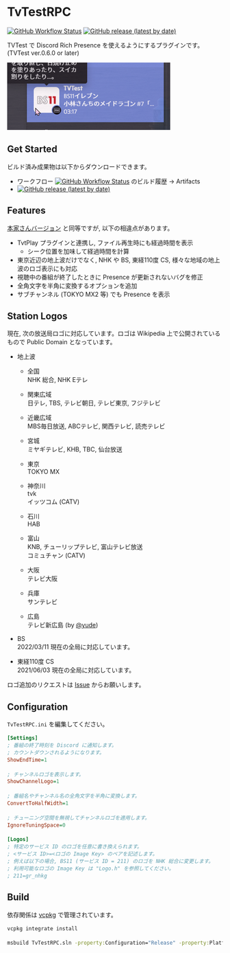 # TvTestRPC

[![GitHub Workflow Status](https://img.shields.io/github/workflow/status/SlashNephy/TvTestRPC/latest?style=flat-square)](https://github.com/SlashNephy/TvTestRPC/actions/workflows/latest.yml)
[![GitHub release (latest by date)](https://img.shields.io/github/v/release/SlashNephy/TvTestRPC?style=flat-square)](https://github.com/SlashNephy/TvTestRPC/releases)

TVTest で Discord Rich Presence を使えるようにするプラグインです。(TVTest ver.0.6.0 or later)

[![screenshot.png](https://raw.githubusercontent.com/SlashNephy/TvTestRPC/dev/docs/screenshot.png)](https://github.com/SlashNephy/TvTestRPC)

## Get Started

ビルド済み成果物は以下からダウンロードできます。

- ワークフロー [![GitHub Workflow Status](https://img.shields.io/github/workflow/status/SlashNephy/TvTestRPC/latest?style=flat-square)](https://github.com/SlashNephy/TvTestRPC/actions/workflows/latest.yml) のビルド履歴 -> Artifacts
- [![GitHub release (latest by date)](https://img.shields.io/github/v/release/SlashNephy/TvTestRPC?style=flat-square)](https://github.com/SlashNephy/TvTestRPC/releases)

## Features

[本家さんバージョン](https://github.com/noriokun4649/TvTestRPC) と同等ですが, 以下の相違点があります。

- TvtPlay プラグインと連携し, ファイル再生時にも経過時間を表示
  - シーク位置を加味して経過時間を計算
- 東京近辺の地上波だけでなく, NHK や BS, 東経110度 CS, 様々な地域の地上波のロゴ表示にも対応
- 視聴中の番組が終了したときに Presence が更新されないバグを修正
- 全角文字を半角に変換するオプションを追加
- サブチャンネル (TOKYO MX2 等) でも Presence を表示

## Station Logos

現在, 次の放送局ロゴに対応しています。ロゴは Wikipedia 上で公開されているもので Public Domain となっています。

- 地上波
  - 全国  
    NHK 総合, NHK Eテレ
  - 関東広域  
    日テレ, TBS, テレビ朝日, テレビ東京, フジテレビ  
  - 近畿広域  
    MBS毎日放送, ABCテレビ, 関西テレビ, 読売テレビ  

  - 宮城  
    ミヤギテレビ, KHB, TBC, 仙台放送
  - 東京  
    TOKYO MX
  - 神奈川  
    tvk  
    イッツコム (CATV)
  - 石川  
    HAB
  - 富山  
    KNB, チューリップテレビ, 富山テレビ放送  
    コミュチャン (CATV)
  - 大阪  
    テレビ大阪
  - 兵庫  
    サンテレビ
  - 広島  
    テレビ新広島 (by [@yude](https://github.com/yude))

- BS  
  2022/03/11 現在の全局に対応しています。
- 東経110度 CS  
  2021/06/03 現在の全局に対応しています。

ロゴ追加のリクエストは [Issue](https://github.com/SlashNephy/TvTestRPC/issues/new/choose) からお願いします。

## Configuration

`TvTestRPC.ini` を編集してください。

```ini
[Settings]
; 番組の終了時刻を Discord に通知します。
; カウントダウンされるようになります。
ShowEndTime=1

; チャンネルロゴを表示します。
ShowChannelLogo=1

; 番組名やチャンネル名の全角文字を半角に変換します。
ConvertToHalfWidth=1

; チューニング空間を無視してチャンネルロゴを適用します。
IgnoreTuningSpace=0

[Logos]
; 特定のサービス ID のロゴを任意に書き換えられます。
; <サービス ID>=<ロゴの Image Key> のペアを記述します。
; 例えば以下の場合, BS11 (サービス ID = 211) のロゴを NHK 総合に変更します。
; 利用可能なロゴの Image Key は "Logo.h" を参照してください。
; 211=gr_nhkg
```

## Build

依存関係は [vcpkg](https://github.com/microsoft/vcpkg) で管理されています。

```bat
vcpkg integrate install

msbuild TvTestRPC.sln -property:Configuration="Release" -property:Platform="x64" -m
```
